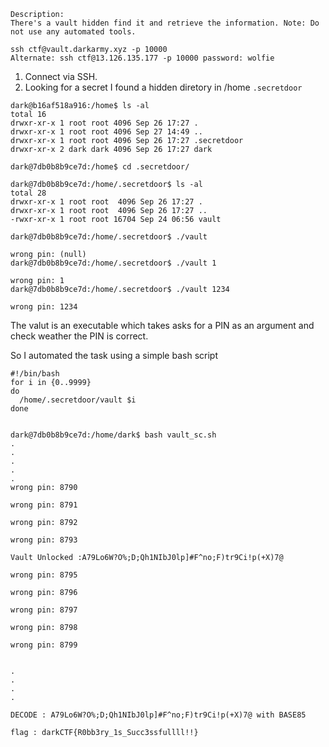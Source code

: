 ```
Description:
There's a vault hidden find it and retrieve the information. Note: Do not use any automated tools.

ssh ctf@vault.darkarmy.xyz -p 10000
Alternate: ssh ctf@13.126.135.177 -p 10000 password: wolfie
```

1. Connect via SSH.
2. Looking for a secret I found a hidden diretory in /home ```.secretdoor```

```
dark@b16af518a916:/home$ ls -al 
total 16
drwxr-xr-x 1 root root 4096 Sep 26 17:27 .
drwxr-xr-x 1 root root 4096 Sep 27 14:49 ..
drwxr-xr-x 1 root root 4096 Sep 26 17:27 .secretdoor
drwxr-xr-x 2 dark dark 4096 Sep 26 17:27 dark

dark@7db0b8b9ce7d:/home$ cd .secretdoor/

dark@7db0b8b9ce7d:/home/.secretdoor$ ls -al
total 28
drwxr-xr-x 1 root root  4096 Sep 26 17:27 .
drwxr-xr-x 1 root root  4096 Sep 26 17:27 ..
-rwxr-xr-x 1 root root 16704 Sep 24 06:56 vault

dark@7db0b8b9ce7d:/home/.secretdoor$ ./vault

wrong pin: (null)
dark@7db0b8b9ce7d:/home/.secretdoor$ ./vault 1

wrong pin: 1
dark@7db0b8b9ce7d:/home/.secretdoor$ ./vault 1234

wrong pin: 1234

```

The valut is an executable which takes asks for a PIN as an argument and check weather the PIN is correct.

So I automated the task using a simple bash script

```
#!/bin/bash
for i in {0..9999}
do
  /home/.secretdoor/vault $i
done


dark@7db0b8b9ce7d:/home/dark$ bash vault_sc.sh 
.
.
.
.
.
wrong pin: 8790

wrong pin: 8791

wrong pin: 8792

wrong pin: 8793

Vault Unlocked :A79Lo6W?O%;D;Qh1NIbJ0lp]#F^no;F)tr9Ci!p(+X)7@ 

wrong pin: 8795

wrong pin: 8796

wrong pin: 8797

wrong pin: 8798

wrong pin: 8799


.
.
.
.
```

``` DECODE : A79Lo6W?O%;D;Qh1NIbJ0lp]#F^no;F)tr9Ci!p(+X)7@ with BASE85 ```

```flag : darkCTF{R0bb3ry_1s_Succ3ssfullll!!}```
